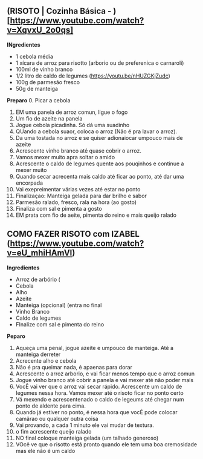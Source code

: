 ## (RISOTO | Cozinha Básica -  )[https://www.youtube.com/watch?v=XqvxU_2o0qs]

**INgredientes**
- 1 cebola média
- 1 xícara de arroz para risotto (arborio ou de preferenica o carnaroli)
- 100ml de vinho branco
- 1/2 litro de caldo de legumes (https://youtu.be/nHUZGKjZudc)
- 100g de parmesão fresco
- 50g de manteiga

**Preparo**
0. Picar a cebola
1. EM uma panela de arroz comun, ligue o fogo
1. Um fio de azeite na panela
2. Jogue cebola picadinha. Só dá uma suadinho
3. QUando a cebola suaor, coloca o arroz (Nâo é pra lavar o arroz).
4. Da uma tostada no arroz e se quiser adionaiocar umpouco mais de azeite
5. Acrescente vinho branco até quase cobrir o arroz.
6. Vamos mexer muito apra soltar o amido
7. Acrescente o caldo de legumes quente  aos pouqinhos e continue a mexer muito
8. Quando secar acrecenta mais caldo até ficar ao ponto, até dar uma encorpada
9. Vai exepreimentar várias vezes até estar no ponto
10. Finalizaçao: Manteiga gelada para dar brilho e sabor
11. Parmesão ralado, fresco, rala na hora (ao gosto)
12. Finaliza com sal e pimenta a gosto
13. EM prata com fio de aeite, pimenta do reino e mais queijo ralado


## COMO FAZER RISOTO com IZABEL (https://www.youtube.com/watch?v=eU_mhiHAmVI)

**Ingredientes**
+ Arroz de arbório (
+ Cebola
+ Alho
+ Azeite
+ Manteiga (opcional) (entra no final
+ Vinho Branco
+ Caldo de legumes
+ FInalize com sal e pimenta do reino

**Peparo**
1. Aqueça uma penal, jogue azeite e umpouco de manteiga. Até a manteiga derreter
2. Acrecente alho e cebola
3. Nâo é pra queimar nada, é apaenas para dorar
4. Acrescente o arroz arborio, e vai ficar menos tempo que o arroz comun
5. Jogue vinho branco até cobrir a panela e vai mexer até nâo poder mais
6. VocÊ vai ver que o arroz vai secar rápido. Acrescente um caldo de legumes nessa hora. Vamos mexer até o risoto ficar no ponto certo
7. Vá mexendo e acrescentenado o caldo de legeums até chegar num ponto de aldente para cima.
8. Quando já estiver no ponto, é nessa hora que vocÊ pode colocar camârao ou qualquer outra coisa
9. Vai provando, a cada 1 minuto ele vai mudar de textura.
10. o fim acrescente queijo ralado
11. NO final coloque manteiga gelada (um talhado generoso)
12. VOcê ve que o risotto está pronto quando ele tem uma boa cremosidade mas ele nâo é um caldo
